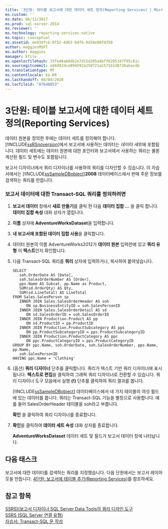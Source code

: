 ```yaml
---
title: '3단원: 테이블 보고서에 대한 데이터 세트 정의(Reporting Services) | Microsoft Docs'
ms.custom: ''
ms.date: 06/13/2017
ms.prod: sql-server-2014
ms.reviewer: ''
ms.technology: reporting-services-native
ms.topic: conceptual
ms.assetid: ee93dfcb-8f52-4d63-b4f6-0d38e00fd350
author: maggiesMSFT
ms.author: maggies
manager: kfile
ms.openlocfilehash: 33fe48a60db2e7d15d205a4bff6205347f95c61c
ms.sourcegitcommit: ad4d92dce894592a259721a1571b1d8736abacdb
ms.translationtype: MT
ms.contentlocale: ko-KR
ms.lasthandoff: 08/04/2020
ms.locfileid: "87648853"
---
```

# <a name="lesson-3-defining-a-dataset-for-the-table-report-reporting-services"></a>3단원: 테이블 보고서에 대한 데이터 세트 정의(Reporting Services)
  데이터 원본을 정의한 후에는 데이터 세트를 정의해야 합니다. [!INCLUDE[ssRSnoversion](../includes/ssrsnoversion-md.md)]에서 보고서에 사용하는 데이터는 *데이터 세트*에 포함됩니다. 데이터 세트에는 데이터 원본에 대한 포인터와 보고서에서 사용하는 쿼리는 물론 계산된 필드 및 변수도 포함됩니다.  
  
 보고서 디자이너에서 쿼리 디자이너를 사용하여 쿼리를 디자인할 수 있습니다. 이 자습서에서는 [!INCLUDE[ssSampleDBobject](../includes/sssampledbobject-md.md)]**2008** 데이터베이스에서 판매 주문 정보를 검색하는 쿼리를 만듭니다.  
  
### <a name="to-define-a-transact-sql-query-for-report-data"></a>보고서 데이터에 대한 Transact-SQL 쿼리를 정의하려면  
  
1.  **보고서 데이터** 창에서 **새로 만들기**를 클릭 한 다음 **데이터 집합 ...** 을 클릭 합니다. **데이터 집합 속성** 대화 상자가 열립니다.  
  
2.  **이름** 상자에 **AdventureWorksDataset**을 입력합니다.  
  
3.  **내 보고서에 포함된 데이터 집합 사용**을 클릭합니다.  
  
4.  데이터 원본의 이름 AdventureWorks2012가 **데이터 원본** 입력란에 있고 **쿼리 유형** 이 **텍스트**인지 확인합니다.  
  
5.  다음 Transact-SQL 쿼리를 **쿼리** 상자에 입력하거나, 복사하여 붙여넣습니다.  
  
    ```  
    SELECT   
       soh.OrderDate AS [Date],   
       soh.SalesOrderNumber AS [Order],   
       pps.Name AS Subcat, pp.Name as Product,    
       SUM(sd.OrderQty) AS Qty,  
       SUM(sd.LineTotal) AS LineTotal  
    FROM Sales.SalesPerson sp   
       INNER JOIN Sales.SalesOrderHeader AS soh   
          ON sp.BusinessEntityID = soh.SalesPersonID  
       INNER JOIN Sales.SalesOrderDetail AS sd   
          ON sd.SalesOrderID = soh.SalesOrderID  
       INNER JOIN Production.Product AS pp   
          ON sd.ProductID = pp.ProductID  
       INNER JOIN Production.ProductSubcategory AS pps   
          ON pp.ProductSubcategoryID = pps.ProductSubcategoryID  
       INNER JOIN Production.ProductCategory AS ppc   
          ON ppc.ProductCategoryID = pps.ProductCategoryID  
    GROUP BY ppc.Name, soh.OrderDate, soh.SalesOrderNumber, pps.Name, pp.Name,   
       soh.SalesPersonID  
    HAVING ppc.Name = 'Clothing'  
    ```  
  
6.  (옵션) **쿼리 디자이너** 단추를 클릭합니다. 쿼리가 텍스트 기반 쿼리 디자이너에 표시됩니다. **텍스트로 편집**을 클릭하여 그래픽 쿼리 디자이너로 전환할 수 있습니다. 쿼리 디자이너 도구 모음에서 실행 **(!)** 단추를 클릭하여 쿼리 결과를 봅니다.  
  
     [!INCLUDE[ssSampleDBobject](../includes/sssampledbobject-md.md)] 데이터베이스에서 네 가지 테이블의 여섯 필드에 있는 데이터를 봅니다. 쿼리는 Transact-SQL 기능을 별칭으로 사용합니다. 예를 들어 SalesOrderHeader 테이블을 soh라고 부릅니다.  
  
     **확인** 을 클릭하여 쿼리 디자이너를 종료합니다.  
  
7.  **확인**을 클릭하여 **데이터 세트 속성** 대화 상자를 종료합니다.  
  
     **AdventureWorksDataset** 데이터 세트 및 필드가 보고서 데이터 창에 나타납니다.  
  
## <a name="next-task"></a>다음 태스크  
 보고서에 대한 데이터를 검색하는 쿼리를 지정했습니다. 다음 단원에서는 보고서 레이아웃을 만듭니다. [4단원: 보고서에 테이블 추가&#40;Reporting Services&#41;](lesson-4-adding-a-table-to-the-report-reporting-services.md)를 참조하세요.  
  
## <a name="see-also"></a>참고 항목  
 [SSRS&#41;&#40;보고서 디자이너 SQL Server Data Tools의 쿼리 디자인 도구](report-data/query-design-tools-ssrs.md)   
 [SSRS &#40;SQL Server 연결 유형&#41;](report-data/sql-server-connection-type-ssrs.md)   
 [자습서: Transact-SQL 문 작성](../t-sql/tutorial-writing-transact-sql-statements.md)  
  
  

